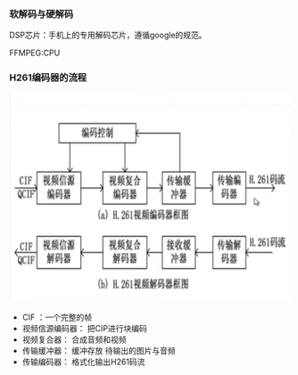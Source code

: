 ### 软解码与硬解码
DSP芯片：手机上的专用解码芯片，遵循google的规范。

FFMPEG:CPU
### H261编码器的流程
![Alt text](imgs/h261.png)
- CIF ：一个完整的帧
- 视频信源编码器： 把CIP进行块编码
- 视频复合器： 合成音频和视频
- 传输缓冲器： 缓冲存放 待输出的图片与音频
- 传输编码器： 格式化输出H261码流